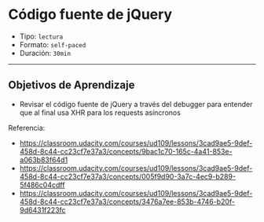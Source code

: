 # Código fuente de jQuery

- Tipo: `lectura`
- Formato: `self-paced`
- Duración: `30min`

***

## Objetivos de Aprendizaje

- Revisar el código fuente de jQuery a través del debugger para entender que
  al final usa XHR para los requests asíncronos

Referencia:

- https://classroom.udacity.com/courses/ud109/lessons/3cad9ae5-9def-458d-8c44-cc23cf7e37a3/concepts/9bac1c70-165c-4a41-853e-a063b83f64d1
- https://classroom.udacity.com/courses/ud109/lessons/3cad9ae5-9def-458d-8c44-cc23cf7e37a3/concepts/005f9d90-3a7c-4ec9-b289-5f486c04cdff
- https://classroom.udacity.com/courses/ud109/lessons/3cad9ae5-9def-458d-8c44-cc23cf7e37a3/concepts/3476a7ee-853b-4746-b20f-9d6431f223fc